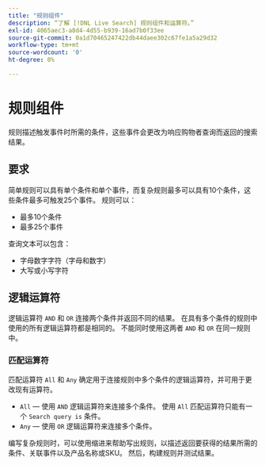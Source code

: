 ```yaml
---
title: "规则组件"
description: “了解 [!DNL Live Search] 规则组件和运算符。”
exl-id: 4065aec3-a8d4-4d55-b939-16ad7b0f33ee
source-git-commit: 0a1d70465247422db44daee302c67fe1a5a29d32
workflow-type: tm+mt
source-wordcount: '0'
ht-degree: 0%

---
```


# 规则组件

规则描述触发事件时所需的条件，这些事件会更改为响应购物者查询而返回的搜索结果。

## 要求

简单规则可以具有单个条件和单个事件，而复杂规则最多可以具有10个条件，这些条件最多可触发25个事件。
规则可以：

* 最多10个条件
* 最多25个事件

查询文本可以包含：

* 字母数字字符（字母和数字）
* 大写或小写字符

## 逻辑运算符

逻辑运算符 `AND` 和 `OR` 连接两个条件并返回不同的结果。 在具有多个条件的规则中使用的所有逻辑运算符都是相同的。 不能同时使用这两者 `AND` 和 `OR` 在同一规则中。

### 匹配运算符

匹配运算符 `All` 和 `Any` 确定用于连接规则中多个条件的逻辑运算符，并可用于更改现有运算符。

* `All`  — 使用 `AND` 逻辑运算符来连接多个条件。 使用 `All` 匹配运算符只能有一个 `Search query is` 条件。
* `Any`  — 使用 `OR` 逻辑运算符来连接多个条件。

编写复杂规则时，可以使用缩进来帮助写出规则，以描述返回要获得的结果所需的条件、关联事件以及产品名称或SKU。 然后，构建规则并测试结果。
